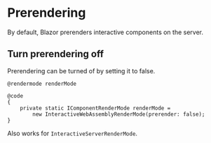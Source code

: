 # Prerendering

By default, Blazor prerenders interactive components on the server.

## Turn prerendering off

Prerendering can be turned of by setting it to false.

```razor
@rendermode renderMode

@code 
{
    private static IComponentRenderMode renderMode = 
        new InteractiveWebAssemblyRenderMode(prerender: false);
}
```

Also works for ``InteractiveServerRenderMode``.